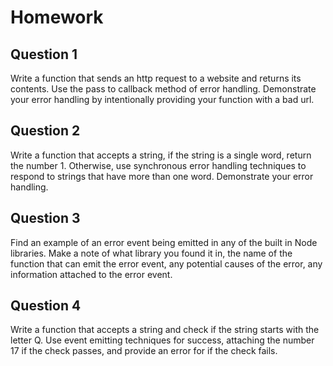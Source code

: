 # Homework

## Question 1

Write a function that sends an http request to a website and returns its contents.  Use the pass to callback method of error handling. Demonstrate your error handling by intentionally providing your function with a bad url.

## Question 2

Write a function that accepts a string, if the string is a single word, return the number 1. Otherwise, use synchronous error handling techniques to respond to strings that have more than one word. Demonstrate your error handling.

## Question 3

Find an example of an error event being emitted in any of the built in Node libraries. Make a note of what library you found it in, the name of the function that can emit the error event, any potential causes of the error, any information attached to the error event.

## Question 4

Write a function that accepts a string and check if the string starts with the letter Q. Use event emitting techniques for success, attaching the number 17 if the check passes, and provide an error for if the check fails.
